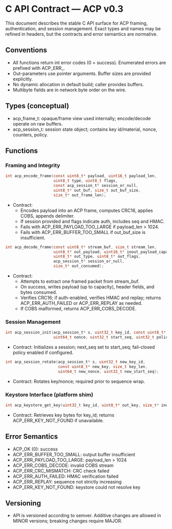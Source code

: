 # C API Contract — ACP v0.3

This document describes the stable C API surface for ACP framing, authentication, and session management. Exact types and names may be refined in headers, but the contracts and error semantics are normative.

## Conventions

- All functions return int error codes (0 = success). Enumerated errors are prefixed with ACP_ERR_.
- Out-parameters use pointer arguments. Buffer sizes are provided explicitly.
- No dynamic allocation in default build; caller provides buffers.
- Multibyte fields are in network byte order on the wire.

## Types (conceptual)

- acp_frame_t: opaque/frame view used internally; encode/decode operate on raw buffers.
- acp_session_t: session state object; contains key id/material, nonce, counters, policy.

## Functions

### Framing and Integrity

```c
int acp_encode_frame(const uint8_t* payload, uint16_t payload_len,
                     uint8_t type, uint8_t flags,
                     const acp_session_t* session_or_null,
                     uint8_t* out_buf, size_t out_buf_size,
                     size_t* out_frame_len);
```

- Contract:
  - Encodes payload into an ACP frame, computes CRC16, applies COBS, appends delimiter.
  - If session provided and flags indicate auth, includes seq and HMAC.
  - Fails with ACP_ERR_PAYLOAD_TOO_LARGE if payload_len > 1024.
  - Fails with ACP_ERR_BUFFER_TOO_SMALL if out_buf_size is insufficient.

```c
int acp_decode_frame(const uint8_t* stream_buf, size_t stream_len,
                     uint8_t* out_payload, uint16_t* inout_payload_capacity,
                     uint8_t* out_type, uint8_t* out_flags,
                     acp_session_t* session_or_null,
                     size_t* out_consumed);
```

- Contract:
  - Attempts to extract one framed packet from stream_buf.
  - On success, writes payload (up to capacity), header fields, and bytes consumed.
  - Verifies CRC16; if auth-enabled, verifies HMAC and replay; returns ACP_ERR_AUTH_FAILED or ACP_ERR_REPLAY as needed.
  - If COBS malformed, returns ACP_ERR_COBS_DECODE.

### Session Management

```c
int acp_session_init(acp_session_t* s, uint32_t key_id, const uint8_t* key, size_t key_len,
                     uint64_t nonce, uint32_t start_seq, uint32_t policy_flags);
```

- Contract: Initializes a session; next_seq set to start_seq; fail-closed policy enabled if configured.

```c
int acp_session_rotate(acp_session_t* s, uint32_t new_key_id,
                       const uint8_t* new_key, size_t key_len,
                       uint64_t new_nonce, uint32_t new_start_seq);
```

- Contract: Rotates key/nonce; required prior to sequence wrap.

### Keystore Interface (platform shim)

```c
int acp_keystore_get_key(uint32_t key_id, uint8_t* out_key, size_t* inout_key_len);
```

- Contract: Retrieves key bytes for key_id; returns ACP_ERR_KEY_NOT_FOUND if unavailable.

## Error Semantics

- ACP_OK (0): success
- ACP_ERR_BUFFER_TOO_SMALL: output buffer insufficient
- ACP_ERR_PAYLOAD_TOO_LARGE: payload_len > 1024
- ACP_ERR_COBS_DECODE: invalid COBS stream
- ACP_ERR_CRC_MISMATCH: CRC check failed
- ACP_ERR_AUTH_FAILED: HMAC verification failed
- ACP_ERR_REPLAY: sequence not strictly increasing
- ACP_ERR_KEY_NOT_FOUND: keystore could not resolve key

## Versioning

- API is versioned according to semver. Additive changes are allowed in MINOR versions; breaking changes require MAJOR.

